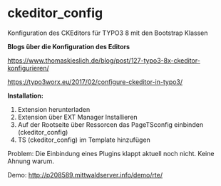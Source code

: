 # ckeditor_config
Konfiguration des CKEditors für TYPO3 8 mit den Bootstrap Klassen


**Blogs über die Konfiguration des Editors**

https://www.thomaskieslich.de/blog/post/127-typo3-8x-ckeditor-konfigurieren/

https://typo3worx.eu/2017/02/configure-ckeditor-in-typo3/


**Installation:**

1. Extension herunterladen
2. Extension über EXT Manager Installieren
3. Auf der Rootseite über Ressorcen das PageTSconfig einbinden (ckeditor_config)
4. TS (ckeditor_config) im Template hinzufügen


Problem:
Die Einbindung eines Plugins klappt aktuell noch nicht. Keine Ahnung warum.

Demo:
http://p208589.mittwaldserver.info/demo/rte/

